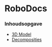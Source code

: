 # RoboDocs
### Inhoudsopgave 
* [3D Model](https://gitlab.fdmci.hva.nl/RoboBooth/RoboDocs/tree/master/3D%20Model#3d-model)
* [Decomposities](https://gitlab.fdmci.hva.nl/RoboBooth/RoboDocs/tree/master/Decomposities#decomposities)



